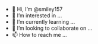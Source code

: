 - 👋 Hi, I’m @smiley157
- 👀 I’m interested in ...
- 🌱 I’m currently learning ...
- 💞️ I’m looking to collaborate on ...
- 📫 How to reach me ...

<!---
smiley157/smiley157 is a ✨ special ✨ repository because its `README.md` (this file) appears on your GitHub profile.
You can click the Preview link to take a look at your chang\
